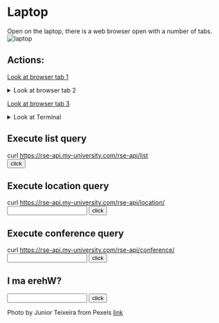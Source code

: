 # Laptop
Open on the laptop, there is a web browser open with a number of tabs.
![laptop](/ah-software-escape-room/assets/pexels-junior-teixeira-2047905.jpg "Laptop")

## Actions:
<a href="https://github.com/lostRSEs/wherearemycolleagues">Look at browser tab 1</a>

<details><summary>Look at browser tab 2</summary>
This is is some text and a text box asking "I ma erehW?".
</details>

<a href="https://cheatography.com/kstep/cheat-sheets/http-status-codes/">Look at browser tab 3</a>

<details><summary>Look at Terminal</summary>
You see there is a Terminal window open with the command:

<pre><code>
    $ curl https://rse-api.my-university.com/rse-api/list
    ["RSE-002", "RSE-443", "321-ESR"]
    $ 
</code></pre>

You think you can probably edit this URL to try and find out more info about where the RSEs are...
</details>

## Execute list query
<script>
function listQ()
{
  var a=document.getElementById("list-span");
  document.getElementById('list-span').innerHTML= 'HTTP 200, ["RSE-002", "RSE-443", "321-ESR"]';
}
</script>

curl https://rse-api.my-university.com/rse-api/list
<br/>
<input type="button" value="click" onclick="listQ()">

<span id="list-span"></span>

## Execute location query

<script>
function locationCheck()
{
  var a=document.getElementById("location-text");
  if((a.value.toLowerCase()=="rse-002"))
  {
    document.getElementById('location').innerHTML= 'HTTP 200, At home';
  }
  else if((a.value.toLowerCase()=="rse-443"))
  {
    document.getElementById('location').innerHTML= 'HTTP 200, In maths department';
  }
  else if((a.value.toLowerCase()=="321-esr"))
  {
    document.getElementById('location').innerHTML= 'HTTP 200, At conference: CONF-003';
  }
  else
  {
    document.getElementById('location').innerHTML= 'HTTP 404, not found';
  }
}
</script>

curl https://rse-api.my-university.com/rse-api/location/<input type="text" id="location-text" name="name"/>
<input type="button" value="click" onclick="locationCheck()">
<br/>

<span id="location"></span>

## Execute conference query

<script>
function conferenceCheck()
{
  var a=document.getElementById("conference-text");
  if((a.value.toLowerCase()=="conf-003"))
  {
    document.getElementById('conference').innerHTML= 'HTTP 200, At Collaborations workshop 2021 (CW21)';
  }
  else
  {
    document.getElementById('conference').innerHTML= 'HTTP 404, not found';
  }
}
</script>

curl https://rse-api.my-university.com/rse-api/conference/<input type="text" id="conference-text" name="name"/>
<input type="button" value="click" onclick="conferenceCheck()">
<br/>

<span id="conference"></span>



## I ma erehW?

<input type="text" id="puzzle-1" name="name"/>
<input type="button" value="click" onclick="check()">
<br/>

<span id="err"></span>

<script>
function check()
{
  var a=document.getElementById("puzzle-1");
  if((a.value.toLowerCase()=="cw21")|| (a.value.toLowerCase()=="collaborations workshop 2021"))
  {
    document.getElementById('err').innerHTML= '<p>Correct! Congratulations, now go <a href="https://www.software.ac.uk/cw21">here</a> to learn more!</p>';
  }
  else
  {
    document.getElementById('err').innerHTML= 'Incorrect';
  }
}
</script>

<p>Photo by Junior Teixeira from Pexels <a href="https://www.pexels.com/photo/semi-opened-laptop-computer-turned-on-on-table-2047905/">link</a></p>


